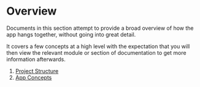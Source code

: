 # Overview

Documents in this section attempt to provide a broad overview of how the app hangs together, without going into great detail.

It covers a few concepts at a high level with the expectation that you will then view the relevant module or section of documentation to get more information afterwards.

1. [Project Structure](PROJECT_STRUCTURE.md)
2. [App Concepts](CONCEPTS.md)